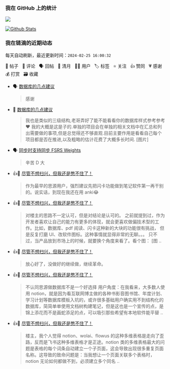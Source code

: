 ### 我在 GitHub 上的统计

<a title="Hits" target="_blank" href="https://github.com/Crowds21/Crowds21"><img src="https://hits.b3log.org/crowds21/crowds21.svg"></a>

[![Github Stats](https://github-readme-stats.vercel.app/api?username=crowds21&theme=tokyonight&show_icons=true)](https://github.com/crowds21)

<!--events start -->

### 我在链滴的近期动态

每天自动刷新，最近更新时间：`2024-02-25 16:00:32`

📝 帖子 &nbsp; 💬 评论 &nbsp; 🗣 回帖 &nbsp; 🌙 清月 &nbsp; 👨‍💻 用户 &nbsp; 🏷️ 标签 &nbsp; ⭐️ 关注 &nbsp; 👍 赞同 &nbsp; 💗 感谢 &nbsp; 💰 打赏 &nbsp; 🗃 收藏

* 🗣 [数据库的几点建议](https://ld246.com/article/1708596790439/comment/1708700782707#comments)

  > 感谢
* 💬 [数据库的几点建议](https://ld246.com/article/1708596790439/comment/1708696003872#comments)

  > 我也是类似的三级结构,老哥弄好了能不能看看你的数据库样式参考参考 ❤️ 我的大概是这是子的.单独的项目会在单独的相关文档中在汇总和列出需要做的事项,但是总觉得还不够直观.目前主要作用是看看自己每个项目都是否在推进,以及粗略的估计花费了大概多长时间. [图片]
* 🗣 [同步时支持同步 FSRS Weights](https://ld246.com/article/1708694192358/comment/1708695552593#comments)

  > 辛苦 D 大
* 👍💬 [尽管不想扫兴，但我还是憋不住了！](https://ld246.com/article/1708517089764/comment/1708660739669#comments)

  > 作为最早的思源用户，强烈建议先把闪卡功能做到笔记软件第一再干别的。说实话，到现在我还在用 anki😂
* 👍💬 [尽管不想扫兴，但我还是憋不住了！](https://ld246.com/article/1708517089764/comment/1708654880246#comments)

  > 对楼主的思路不一定认可，但是对结论是认可的。 之前就提到过，作为开发者喜欢让自己的能力有更多的体现，就会更喜欢做偏技术型的工作。比如，数据库、pdf 阅读、闪卡这种新的大块的功能很有挑战， 但是反复打磨 UI、改软件图标。这种事情就显得非常的无聊。。。 只不过，当产品放到市场上的时候，就要换个角度来看了。看个图： [图 ..
* 👍💬 [尽管不想扫兴，但我还是憋不住了！](https://ld246.com/article/1708517089764/comment/1708528630564#comments)

  > 放心好了，没做好的继续做，继续革命。
* 👍💬 [尽管不想扫兴，但我还是憋不住了！](https://ld246.com/article/1708517089764/comment/1708524453073#comments)

  > 不认同思源做数据库不是一个好选择 用户角度：在我看来，大多数人使用 notion，就是因为看互联网博主做的各种书影音图书馆、年度计划、学习计划等数据库模板入坑的，或许很多基础用户确实用不到结构化的数据库，简简单单使用文档树构建笔记，但是这也是一个宣传的点，是锦上添花而不是画蛇添足的点，可以吸引那些希望有本地软件能平替  ..
* 👍💬 [尽管不想扫兴，但我还是憋不住了！](https://ld246.com/article/1708517089764/comment/1708524865784#comments)

  > 楼主，我个人觉得 notion、wolai、flowus 的这种多维表格是走向了歪路，反而是飞书这种多维表格才是正途。notion 类的多维表格最大的问题是表格的每个词条自动建立一个子页面，这会导致出现很多重复页面名称。这导致的致命问题是：当我想让一个页面关联多个表格时，notion 无论如何都做不到，必须建立多个同名 ..


<!--events end -->
